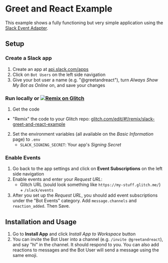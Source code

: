 # Greet and React Example

This example shows a fully functioning but very simple application using the
[Slack Event Adapter](https://github.com/slackapi/node-slack-events-api).

## Setup

### Create a Slack app
1. Create an app at [api.slack.com/apps](https://api.slack.com/apps)
2. Click on `Bot Users` on the left side navigation
3. Give your bot user a name (e.g. "@greetandreact"), turn _Always Show My Bot as Online_ on, and save your
changes

### Run locally or [![Remix on Glitch](https://cdn.glitch.com/2703baf2-b643-4da7-ab91-7ee2a2d00b5b%2Fremix-button.svg)](https://glitch.com/edit/#!/remix/slack-greet-and-react-example)

1. Get the code
  - "Remix" the code to your Glitch repo:
	[glitch.com/edit/#!/remix/slack-greet-and-react-example](https://glitch.com/edit/#!/remix/slack-greet-and-react-example)
2. Set the environment variables (all available on the *Basic Information* page) to `.env` 
	- `SLACK_SIGNING_SECRET`: Your app's _Signing Secret_


### Enable Events
1. Go back to the app settings and click on **Event Subscriptions** on the left side navigation
2. Enable events and enter your _Request URL_:
	- Glitch URL (sould look something like `https://my-stuff.glitch.me/`) + `/slack/events`
3. After you set up the _Request URL_, you should add event subscriptions under the "Bot Events" category. Add `message.channels` and `reaction_added`. Then Save.


## Installation and Usage
1. Go to **Install App** and click _Install App to Workspace_ button
3. You can invite the Bot User into a channel (e.g. `/invite @greetandreact`), and say "hi" in the
channel. It should respond to you. You can also add reactions to messages and the Bot User will send
a message using the same emoji.